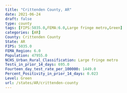 ```yaml
---
title: "Crittenden County, AR"
date: 2021-06-24
draft: false
type: county
tags: [FIPS:5035.0,FEMA:6.0,Large fringe metro,Green]
categories: [AR]
County: Crittenden County
State: AR
FIPS: 5035.0
FEMA_Region: 6.0
Population: 47955.0
NCHS_Urban_Rural_Classification: Large fringe metro
Tests_in_prior_14_days: 695.0
Fourteen_day_test_rate_per_100000: 1449.0
Percent_Positivity_in_prior_14_days: 0.023
Level: Green
url: /states/AR/crittenden-county
---
```



